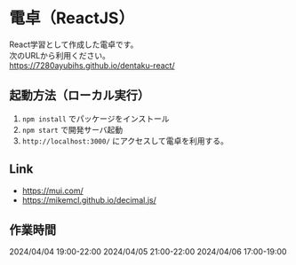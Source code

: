 # 電卓（ReactJS）
React学習として作成した電卓です。<br>
次のURLから利用ください。<br>
https://7280ayubihs.github.io/dentaku-react/

## 起動方法（ローカル実行）
1. `npm install` でパッケージをインストール
2. `npm start` で開発サーバ起動
3. `http://localhost:3000/` にアクセスして電卓を利用する。

## Link
* https://mui.com/
* https://mikemcl.github.io/decimal.js/

## 作業時間
2024/04/04 19:00-22:00
2024/04/05 21:00-22:00
2024/04/06 17:00-19:00
